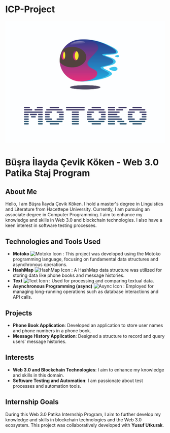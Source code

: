 # ICP-Project
![Tech Image](https://github.com/Bilaydacevik/pic/blob/main/5ab53a3b0fb2c1d9de26918ca2f6c7f0063576fc.jpeg?raw=true)


# Büşra İlayda Çevik Köken - Web 3.0 Patika Staj Program

## About Me

Hello, I am Büşra İlayda Çevik Köken. I hold a master's degree in Linguistics and Literature from Hacettepe University. Currently, I am pursuing an associate degree in Computer Programming. I aim to enhance my knowledge and skills in Web 3.0 and blockchain technologies. I also have a keen interest in software testing processes.

## Technologies and Tools Used

- **Motoko** ![Motoko Icon]() : This project was developed using the Motoko programming language, focusing on fundamental data structures and asynchronous operations.
- **HashMap** ![HashMap Icon](https://img.icons8.com/ios/24/000000/hash-map.png) : A HashMap data structure was utilized for storing data like phone books and message histories.
- **Text** ![Text Icon](https://img.icons8.com/ios/24/000000/text-file.png) : Used for processing and comparing textual data.
- **Asynchronous Programming (async)** ![Async Icon](https://img.icons8.com/ios/24/000000/async.png) : Employed for managing long-running operations such as database interactions and API calls.

## Projects

- **Phone Book Application**: Developed an application to store user names and phone numbers in a phone book.
- **Message History Application**: Designed a structure to record and query users' message histories.

## Interests

- **Web 3.0 and Blockchain Technologies**: I aim to enhance my knowledge and skills in this domain.
- **Software Testing and Automation**: I am passionate about test processes and automation tools.

## Internship Goals

During this Web 3.0 Patika Internship Program, I aim to further develop my knowledge and skills in blockchain technologies and the Web 3.0 ecosystem. This project was collaboratively developed with **Yusuf Utkurak**.



